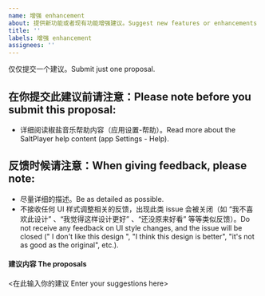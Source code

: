 ```yaml
---
name: 增强 enhancement
about: 提供新功能或者现有功能增强建议。Suggest new features or enhancements to existing features.
title: ''
labels: 增强 enhancement
assignees: ''
---
```


仅仅提交一个建议。Submit just one proposal.

在你提交此建议前请注意：Please note before you submit this proposal:
-------------------------

- 详细阅读椒盐音乐帮助内容（应用设置-帮助）。Read more about the SaltPlayer help content (app Settings - Help).

反馈时候请注意：When giving feedback, please note:
-------------------------
- 尽量详细的描述。Be as detailed as possible.
- 不接收任何 UI 样式调整相关的反馈，出现此类 issue 会被关闭（如 “我不喜欢此设计” 、“我觉得这样设计更好” 、“还没原来好看” 等等类似反馈）。Do not receive any feedback on UI style changes, and the issue will be closed (" I don't like this design ", "I think this design is better", "it's not as good as the original", etc.).

#### 建议内容 The proposals

<在此输入你的建议 Enter your suggestions here>
